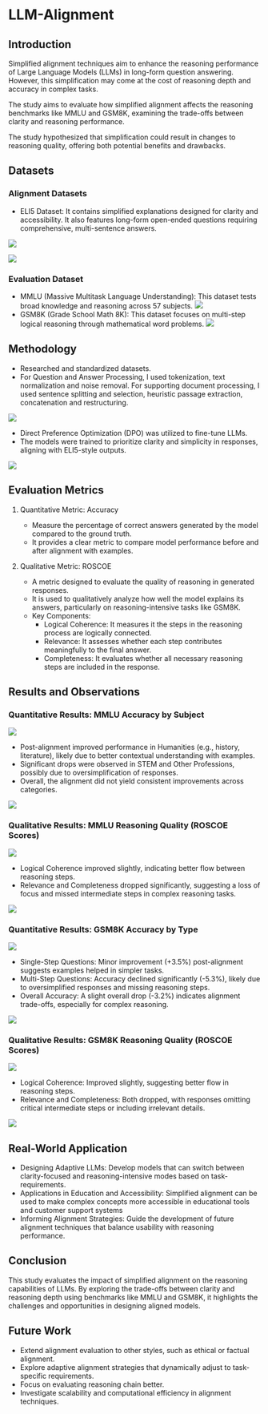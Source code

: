 # LLM-Alignment

## Introduction

Simplified alignment techniques aim to enhance the reasoning performance of Large Language Models (LLMs) in long-form question answering. However, this simplification may come at the cost of reasoning depth and accuracy in complex tasks.

The study aims to evaluate how simplified alignment affects the reasoning benchmarks like MMLU and GSM8K, examining the trade-offs between clarity and reasoning performance.

The study hypothesized that simplification could result in changes to reasoning quality, offering both potential benefits and drawbacks.

## Datasets

### Alignment Datasets

- ELI5 Dataset: It contains simplified explanations designed for clarity and accessibility. It also features long-form open-ended questions requiring comprehensive, multi-sentence answers.

![](images/eli5.png)

![](images/eli5%20distribution.png)

### Evaluation Dataset

- MMLU (Massive Multitask Language Understanding): This dataset tests broad knowledge and reasoning across 57 subjects.
  ![](images/mmlu.png)
- GSM8K (Grade School Math 8K): This dataset focuses on multi-step logical reasoning through mathematical word problems.
  ![](images/gsm8k.png)

## Methodology

- Researched and standardized datasets.
- For Question and Answer Processing, I used tokenization, text normalization and noise removal. For supporting document processing, I used sentence splitting and selection, heuristic passage extraction, concatenation and restructuring.

![](images/preprocessing.png)

- Direct Preference Optimization (DPO) was utilized to fine-tune LLMs.
- The models were trained to prioritize clarity and simplicity in responses, aligning with ELI5-style outputs.

![](images/DPO.png)

## Evaluation Metrics

1. Quantitative Metric: Accuracy

   - Measure the percentage of correct answers generated by the model compared to the ground truth.
   - It provides a clear metric to compare model performance before and after alignment with examples.

2. Qualitative Metric: ROSCOE
   - A metric designed to evaluate the quality of reasoning in generated responses.
   - It is used to qualitatively analyze how well the model explains its answers, particularly on reasoning-intensive tasks like GSM8K.
   - Key Components:
     - Logical Coherence: It measures it the steps in the reasoning process are logically connected.
     - Relevance: It assesses whether each step contributes meaningfully to the final answer.
     - Completeness: It evaluates whether all necessary reasoning steps are included in the response.

## Results and Observations

### Quantitative Results: MMLU Accuracy by Subject

![](images/mmluGraph1.png)

- Post-alignment improved performance in Humanities (e.g., history, literature), likely due to better contextual understanding with examples.
- Significant drops were observed in STEM and Other Professions, possibly due to oversimplification of responses.
- Overall, the alignment did not yield consistent improvements across categories.

![](images/mmluGraph.png)

### Qualitative Results: MMLU Reasoning Quality (ROSCOE Scores)

![](images/mmluGraph2.png)

- Logical Coherence improved slightly, indicating better flow between reasoning steps.
- Relevance and Completeness dropped significantly, suggesting a loss of focus and missed intermediate steps in complex reasoning tasks.

![](images/mmluRoscoe.png)

### Quantitative Results: GSM8K Accuracy by Type

![](images/gsm8kTable1.png)

- Single-Step Questions: Minor improvement (+3.5%) post-alignment suggests examples helped in simpler tasks.
- Multi-Step Questions: Accuracy declined significantly (-5.3%), likely due to oversimplified responses and missing reasoning steps.
- Overall Accuracy: A slight overall drop (-3.2%) indicates alignment trade-offs, especially for complex reasoning.

![](images/gsm8kaccuracy.png)

### Qualitative Results: GSM8K Reasoning Quality (ROSCOE Scores)

![](images/gsm8kTable2.png)

- Logical Coherence: Improved slightly, suggesting better flow in reasoning steps.
- Relevance and Completeness: Both dropped, with responses omitting critical intermediate steps or including irrelevant details.

![](images/gsm8kROSCOE.png)

## Real-World Application

- Designing Adaptive LLMs: Develop models that can switch between clarity-focused and reasoning-intensive modes based on task-requirements.
- Applications in Education and Accessibility: Simplified alignment can be used to make complex concepts more accessible in educational tools and customer support systems
- Informing Alignment Strategies: Guide the development of future alignment techniques that balance usability with reasoning performance.

## Conclusion

This study evaluates the impact of simplified alignment on the reasoning capabilities of LLMs. By exploring the trade-offs between clarity and reasoning depth using benchmarks like MMLU and GSM8K, it highlights the challenges and opportunities in designing aligned models.

## Future Work

- Extend alignment evaluation to other styles, such as ethical or factual alignment.
- Explore adaptive alignment strategies that dynamically adjust to task-specific requirements.
- Focus on evaluating reasoning chain better.
- Investigate scalability and computational efficiency in alignment techniques.

